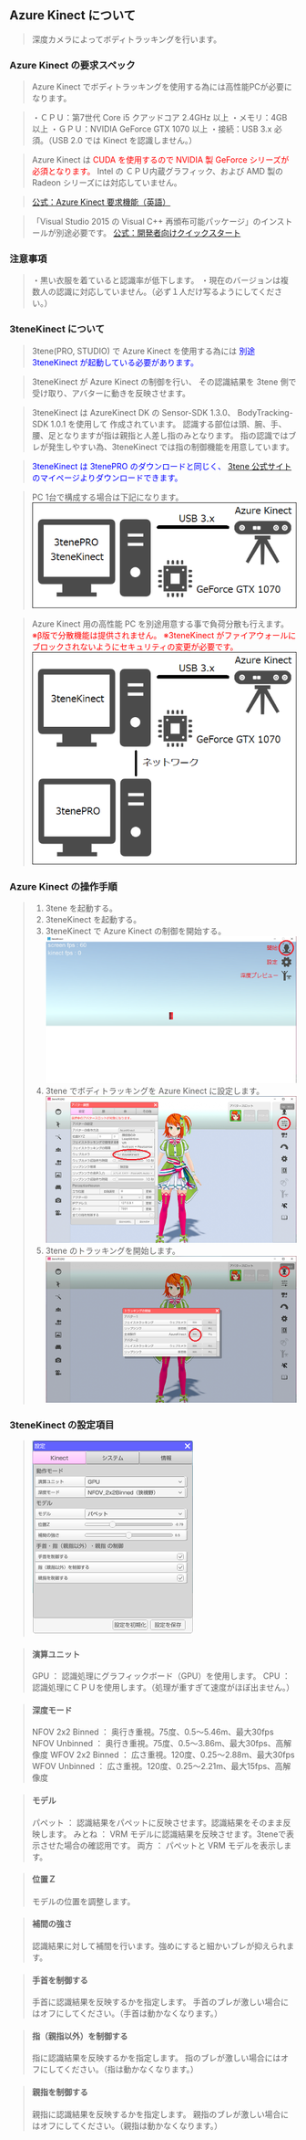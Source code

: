 ## Azure Kinect について

>深度カメラによってボディトラッキングを行います。


### Azure Kinect の要求スペック

>Azure Kinect でボディトラッキングを使用する為には高性能PCが必要になります。

>・ＣＰＵ：第7世代 Core i5 クアッドコア 2.4GHz 以上
>・メモリ：4GB 以上
>・ＧＰＵ：NVIDIA GeForce GTX 1070 以上
>・接続：USB 3.x 必須。（USB 2.0 では Kinect を認識しません。）

>Azure Kinect は <font color="Red">CUDA を使用するので NVIDIA 製 GeForce シリーズが必須となります。</font>
>Intel の ＣＰＵ内蔵グラフィック、および AMD 製の Radeon シリーズには対応していません。

><a href="https://docs.microsoft.com/ja-jp/azure/kinect-dk/system-requirements" target="_blank">公式：Azure Kinect 要求機能（英語）</a>

>「Visual Studio 2015 の Visual C++ 再頒布可能パッケージ」のインストールが別途必要です。
><a href="https://docs.microsoft.com/ja-jp/azure/kinect-dk/body-sdk-setup" target="_blank">公式：開発者向けクイックスタート</a>


### 注意事項

>・黒い衣服を着ていると認識率が低下します。
>・現在のバージョンは複数人の認識に対応していません。（必ず１人だけ写るようにしてください。）


### 3teneKinect について

>3tene(PRO, STUDIO) で Azure Kinect を使用する為には
><font color="Blue">別途 3teneKinect が起動している必要があります。</font>

>3teneKinect が Azure Kinect の制御を行い、
>その認識結果を 3tene 側で受け取り、アバターに動きを反映させます。

>3teneKinect は AzureKinect DK の Sensor-SDK 1.3.0、 BodyTracking-SDK 1.0.1 を使用して
>作成されています。
>認識する部位は頭、腕、手、腰、足となりますが指は親指と人差し指のみとなります。
>指の認識ではブレが発生しやすい為、3teneKinect では指の制御機能を用意しています。

><font color="Blue">3teneKinect は 3tenePRO のダウンロードと同じく、
><a href="https://www.3tene.com" target="_blank">3tene 公式サイト</a>のマイページよりダウンロードできます。</font>

>PC 1台で構成する場合は下記になります。
>![画像](image/kinect_howto_1.png "")

>Azure Kinect 用の高性能 PC を別途用意する事で負荷分散も行えます。
><font color="Red">※β版で分散機能は提供されません。</font>
><font color="Red">※3teneKinect がファイアウォールにブロックされないようにセキュリティの変更が必要です。</font>
>![画像](image/kinect_howto_2.png "")


### Azure Kinect の操作手順

>1. 3tene を起動する。
>2. 3teneKinect を起動する。
>3. 3teneKinect で Azure Kinect の制御を開始する。
>![画像](image/AzureKinect_1.png "")
>4. 3tene でボディトラッキングを Azure Kinect に設定します。
>![画像](image/AzureKinect_2.png "")
>5. 3tene のトラッキングを開始します。
>![画像](image/AzureKinect_3.png "")


### 3teneKinect の設定項目


>![画像](image/kinect_setting.png "")

>#### 演算ユニット
>GPU ： 認識処理にグラフィックボード（GPU）を使用します。
>CPU ： 認識処理にＣＰＵを使用します。（処理が重すぎて速度がほぼ出ません。）

>#### 深度モード
>NFOV 2x2 Binned ： 奥行き重視。75度、0.5～5.46m、最大30fps
>NFOV Unbinned ： 奥行き重視。75度、0.5～3.86m、最大30fps、高解像度
>WFOV 2x2 Binned ： 広さ重視。120度、0.25～2.88m、最大30fps
>WFOV Unbinned ： 広さ重視。120度、0.25～2.21m、最大15fps、高解像度

>#### モデル
>パペット ： 認識結果をパペットに反映させます。認識結果をそのまま反映します。
>みとね ： VRM モデルに認識結果を反映させます。3teneで表示させた場合の確認用です。
>両方 ： パペットと VRM モデルを表示します。

>#### 位置Ｚ
>モデルの位置を調整します。

>#### 補間の強さ
>認識結果に対して補間を行います。強めにすると細かいブレが抑えられます。

>#### 手首を制御する
>手首に認識結果を反映するかを指定します。
>手首のブレが激しい場合にはオフにしてください。（手首は動かなくなります。）

>#### 指（親指以外）を制御する
>指に認識結果を反映するかを指定します。
>指のブレが激しい場合にはオフにしてください。（指は動かなくなります。）

>#### 親指を制御する
>親指に認識結果を反映するかを指定します。
>親指のブレが激しい場合にはオフにしてください。（親指は動かなくなります。）


